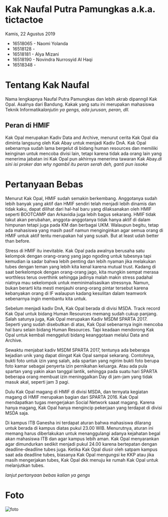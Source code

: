 # Kak Naufal Putra Pamungkas a.k.a. tictactoe
Kamis, 22 Agustus 2019

- 16518065 - Naomi Yolanda
- 16518128 - 
- 16518181 - Alya Mizani
- 16518190 - Novindra Nurrosyid Al Haqi
- 16518348 - 

# Tentang Kak Naufal
Nama lengkapnya Naufal Putra Pamungkas dan lebih akrab dipanngil Kak Opal. Asalnya dari Bandung. Kakak yang satu ini merupakan mahasiswa Teknik Informatika*lanjutin ya gengs, ada jurusan, peran, dll.*

## Peran di HMIF
Kak Opal merupakan Kadiv Data and Archive, menurut cerita Kak Opal dia diminta langsung oleh Kak Abay untuk menjadi Kadiv DnA. Kak Opal sebenarnya sudah lama bergelut di bidang human resources dan memiliki keinginan untuk mencoba divisi lain, tetapi karena tidak ada orang lain yang menerima jabatan ini Kak Opal pun akhirnya menerima tawaran Kak Abay.*di sini isi proker dan why ngambil itu peran serah deh, ganti pun issoke*

# Pertanyaan Bebas
Menurut Kak Opal, HMIF sudah semakin berkembang. Anggotanya sudah lebih banyak yang aktif dan HMIF sendiri telah menjadi lebih dinamis dan tidak kaku, dapat dilihat dari hal-hal baru yang dilaksanakan oleh HMIF seperti BOOTCAMP dan Arkavidia juga lebih bagus sekarang. HMIF tidak takut akan perubahan, anggota-anggotanya tidak hanya aktif di dalam himpunan tetapi juga pada KM dan berbagai UKM. Walaupun begitu, tetap ada mahasiswa yang masih pasif namun menginginkan agar semua orang di HMIF untuk aktif tentu merupakan hal yang susah. But at least udah better than before.

Stress di HMIF itu inevitable. Kak Opal pada awalnya berusaha satu kelompok dengan orang-orang yang jago ngoding untuk tubesnya tapi kemudian ia sadar bahwa lebih penting dan lebih nyaman jika melakukan tubes dengan teman yang lebih kita kenal karena mutual trust. Kadang di saat berkelompok dengan orang-orang jago, kita mungkin sempat merasa worthless terus overthink sehingga jadinya malah makin stress padahal niatnya mau sekelompok untuk meminimalisasikan stressnya. Namun, bukan berarti kita mesti menjauhi orang-orang pintar tersebut karena kebanyakan orang di IF walaupun kadang kesulitan dalam teamwork sebenarnya ingin membantu kita untuk.

Sebelum menjadi kadiv DnA, Kak Opal berada di divisi MSDA. Track record Kak Opal untuk bidang Human Resources memang sudah cukup panjang. Salah satunya juga, Kak Opal merupakan Kadiv MSDM SPARTA 2017. Seperti yang sudah disebutkan di atas, Kak Opal sebenarnya ingin mencoba hal baru selain bidang Human Resources. Tapi keadaan mendorong Kak Opal untuk kembali menggeluti bidang keanggotaan melalui Data and Archive.

Sewaktu menjabat kadiv MSDM SPARTA 2017, tentunya ada beberapa kejadian unik yang dapat diingat Kak Opal sampai sekarang. Contohnya, bukti foto untuk izin yang salah, ada spartan yang ngirim bukti foto berupa foto kamar sebagai penyerta izin pernikahan keluarga. Atau ada pula spartan yang yakin akan tanggal lantik, sehingga pada suatu hari SPARTA beberapa orang membuat izin meninggalkan Day di jam-jam yang tidak masuk akal, seperti jam 3 pagi.

Dulu Kak Opal magang di HMIF di divisi MSDA, dan ternyata kegiatan magang di HMIF merupakan bagian dari SPARTA 2016. Kak Opal mendapatkan tugas mengerjakan Social Network saaat magang. Karena hanya magang, Kak Opal hanya mengincip pekerjaan yang terdapat di divisi MSDA saja. 

Di kampus ITB Ganesha ini terdapat aturan bahwa mahasiswa dilarang untuk berada di kampus diatas pukul 23.00 WIB. Menurutnya, aturan ini memang harus diberlakukan untuk menanggulangi adanya kejahatan begal akan mahasiswa ITB dan agar kampus lebih aman. Kak Opal menyarankan agar dimundurkan sedikit menjadi pukul 24.00 karena bertepatan dengan deadline-deadline tubes juga. Ketika Kak Opal diusir oleh satpam kampus saat ada deadline tubes, biasanya Kak Opal mengungsi ke KKP atau jika masih mengerjakan tubes, Kak Opal dkk menuju ke rumah Kak Opal untuk melanjutkan tubes.

*lanjut pertanyaan bebas kalian ya gengs*

# Foto
![foto](./16518065-16518128-16518181-16518190-16518348.jpg)
